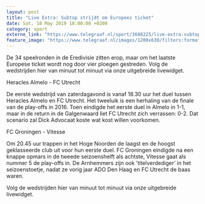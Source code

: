 ```yaml
---
layout: post
title: "Live Extra: Subtop strijdt om Europees ticket"
date: Sat, 18 May 2019 18:00:00 +0200
category: sport
externe_link: "https://www.telegraaf.nl/sport/3608225/live-extra-subtop-strijdt-om-europees-ticket"
feature_image: "https://www.telegraaf.nl/images/1200x630/filters:format(jpeg):quality(80)/cdn-kiosk-api.telegraaf.nl/fb4c7f4a-797a-11e9-b92a-02d2fb1aa1d7.jpg"
---
```


<p class="intro">De 34 speelronden in de Eredivisie zitten erop, maar om het laatste Europese ticket wordt nog door vier ploegen gestreden. Volg de wedstrijden hier van minuut tot minuut via onze uitgebreide livewidget.</p> <p>Heracles Almelo - FC Utrecht</p><p>De eerste wedstrijd van zaterdagavond is vanaf 18.30 uur het duel tussen Heracles Almelo en FC Utrecht. Het tweeluik is een herhaling van de finale van de play-offs in 2016. Toen eindigde het eerste duel in Almelo in 1-1, maar in de return in de Galgenwaard liet FC Utrecht zich verrassen: 0-2. Dat scenario zal Dick Advocaat koste wat kost willen voorkomen.</p><p>FC Groningen - Vitesse</p><p>Om 20.45 uur trappen in het Hoge Noorden de laagst en de hoogst geklasseerde club uit voor hun eerste duel. FC Groningen eindigde na een knappe opmars in de tweede seizoenshelft als achtste, Vitesse gaat als nummer 5 de play-offs in. De Arnhemmers zijn ook ’titelverdediger’ in het seizoenstoetje, nadat ze vorig jaar ADO Den Haag en FC Utrecht de baas waren.</p><p>Volg de wedstrijden hier van minuut tot minuut via onze uitgebreide livewidget.</p>
